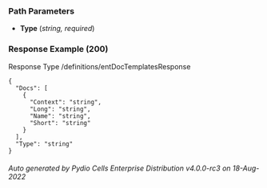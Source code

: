 






 
  


### Path Parameters

 - **Type** (_string, required_) 




### Response Example (200)
Response Type /definitions/entDocTemplatesResponse

```
{
  "Docs": [
    {
      "Context": "string",
      "Long": "string",
      "Name": "string",
      "Short": "string"
    }
  ],
  "Type": "string"
}
```




###### Auto generated by Pydio Cells Enterprise Distribution v4.0.0-rc3 on 18-Aug-2022
